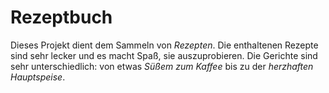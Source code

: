 
# Rezeptbuch

Dieses Projekt dient dem Sammeln von *Rezepten*. Die enthaltenen Rezepte sind sehr lecker und es macht Spaß, sie auszuprobieren. Die Gerichte sind sehr unterschiedlich: von etwas *Süßem zum Kaffee* bis zu der *herzhaften Hauptspeise*.
